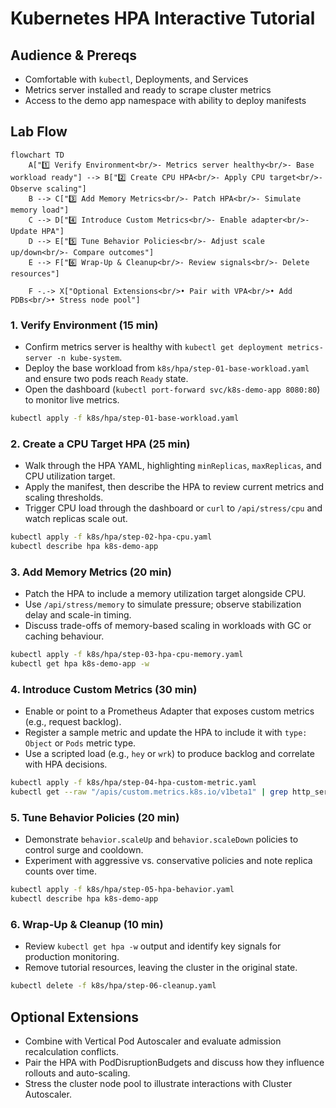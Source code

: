 # Kubernetes HPA Interactive Tutorial

## Audience & Prereqs
- Comfortable with `kubectl`, Deployments, and Services
- Metrics server installed and ready to scrape cluster metrics
- Access to the demo app namespace with ability to deploy manifests

## Lab Flow

```mermaid
flowchart TD
	A["1️⃣ Verify Environment<br/>- Metrics server healthy<br/>- Base workload ready"] --> B["2️⃣ Create CPU HPA<br/>- Apply CPU target<br/>- Observe scaling"]
	B --> C["3️⃣ Add Memory Metrics<br/>- Patch HPA<br/>- Simulate memory load"]
	C --> D["4️⃣ Introduce Custom Metrics<br/>- Enable adapter<br/>- Update HPA"]
	D --> E["5️⃣ Tune Behavior Policies<br/>- Adjust scale up/down<br/>- Compare outcomes"]
	E --> F["6️⃣ Wrap-Up & Cleanup<br/>- Review signals<br/>- Delete resources"]

	F -.-> X["Optional Extensions<br/>• Pair with VPA<br/>• Add PDBs<br/>• Stress node pool"]
```

### 1. Verify Environment (15 min)
- Confirm metrics server is healthy with `kubectl get deployment metrics-server -n kube-system`.
- Deploy the base workload from `k8s/hpa/step-01-base-workload.yaml` and ensure two pods reach `Ready` state.
- Open the dashboard (`kubectl port-forward svc/k8s-demo-app 8080:80`) to monitor live metrics.

```bash
kubectl apply -f k8s/hpa/step-01-base-workload.yaml
```

### 2. Create a CPU Target HPA (25 min)
- Walk through the HPA YAML, highlighting `minReplicas`, `maxReplicas`, and CPU utilization target.
- Apply the manifest, then describe the HPA to review current metrics and scaling thresholds.
- Trigger CPU load through the dashboard or `curl` to `/api/stress/cpu` and watch replicas scale out.

```bash
kubectl apply -f k8s/hpa/step-02-hpa-cpu.yaml
kubectl describe hpa k8s-demo-app
```

### 3. Add Memory Metrics (20 min)
- Patch the HPA to include a memory utilization target alongside CPU.
- Use `/api/stress/memory` to simulate pressure; observe stabilization delay and scale-in timing.
- Discuss trade-offs of memory-based scaling in workloads with GC or caching behaviour.

```bash
kubectl apply -f k8s/hpa/step-03-hpa-cpu-memory.yaml
kubectl get hpa k8s-demo-app -w
```

### 4. Introduce Custom Metrics (30 min)
- Enable or point to a Prometheus Adapter that exposes custom metrics (e.g., request backlog).
- Register a sample metric and update the HPA to include it with `type: Object` or `Pods` metric type.
- Use a scripted load (e.g., `hey` or `wrk`) to produce backlog and correlate with HPA decisions.

```bash
kubectl apply -f k8s/hpa/step-04-hpa-custom-metric.yaml
kubectl get --raw "/apis/custom.metrics.k8s.io/v1beta1" | grep http_server_active_requests
```

### 5. Tune Behavior Policies (20 min)
- Demonstrate `behavior.scaleUp` and `behavior.scaleDown` policies to control surge and cooldown.
- Experiment with aggressive vs. conservative policies and note replica counts over time.

```bash
kubectl apply -f k8s/hpa/step-05-hpa-behavior.yaml
kubectl describe hpa k8s-demo-app
```

### 6. Wrap-Up & Cleanup (10 min)
- Review `kubectl get hpa -w` output and identify key signals for production monitoring.
- Remove tutorial resources, leaving the cluster in the original state.

```bash
kubectl delete -f k8s/hpa/step-06-cleanup.yaml
```

## Optional Extensions
- Combine with Vertical Pod Autoscaler and evaluate admission recalculation conflicts.
- Pair the HPA with PodDisruptionBudgets and discuss how they influence rollouts and auto-scaling.
- Stress the cluster node pool to illustrate interactions with Cluster Autoscaler.
